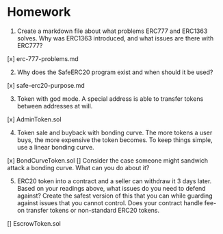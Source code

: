 # Homework

1. Create a markdown file about what problems ERC777 and ERC1363 solves. Why was ERC1363 introduced, and what issues are there with ERC777?

[x] erc-777-problems.md

2. Why does the SafeERC20 program exist and when should it be used?

[x] safe-erc20-purpose.md

3. Token with god mode. A special address is able to transfer tokens between addresses at will.

[x] AdminToken.sol

4. Token sale and buyback with bonding curve. The more tokens a user buys, the more expensive the token becomes. To keep things simple, use a linear bonding curve. 

[x] BondCurveToken.sol
[] Consider the case someone might sandwich attack a bonding curve. What can you do about it?

5.  ERC20 token into a contract and a seller can withdraw it 3 days later. Based on your readings above, what issues do you need to defend against? Create the safest version of this that you can while guarding against issues that you cannot control. Does your contract handle fee-on transfer tokens or non-standard ERC20 tokens.

[] EscrowToken.sol